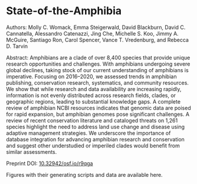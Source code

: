 # State-of-the-Amphibia

Authors:
Molly C. Womack, Emma Steigerwald, David Blackburn, David C. Cannatella, Alessandro Catenazzi, Jing Che, Michelle S. Koo, Jimmy A. McGuire, Santiago Ron, Carol Spencer, Vance T. Vredenburg, and Rebecca D. Tarvin 

Abstract:
Amphibians are a clade of over 8,400 species that provide unique research opportunities and challenges. With amphibians undergoing severe global declines, taking stock of our current understanding of amphibians is imperative. Focusing on 2016–2020, we assessed trends in amphibian publishing, conservation research, systematics, and community resources. We show that while research and data availability are increasing rapidly, information is not evenly distributed across research fields, clades, or geographic regions, leading to substantial knowledge gaps. A complete review of amphibian NCBI resources indicates that genomic data are poised for rapid expansion, but amphibian genomes pose significant challenges. A review of recent conservation literature and cataloged threats on 1,261 species highlight the need to address land use change and disease using adaptive management strategies. We underscore the importance of database integration for advancing amphibian research and conservation and suggest other understudied or imperiled clades would benefit from similar assessments.


Preprint DOI: [10.32942/osf.io/r9qga](https://ecoevorxiv.org/r9qga/) 

Figures with their generating scripts and data are available here.
